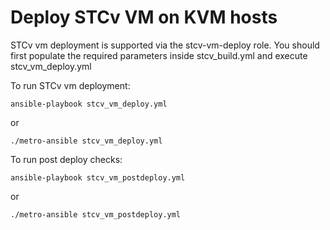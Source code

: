 # Deploy STCv VM on KVM hosts

STCv vm deployment is supported via the stcv-vm-deploy role. You should first populate the required parameters inside stcv_build.yml and execute stcv_vm_deploy.yml


To run STCv vm deployment:

`ansible-playbook stcv_vm_deploy.yml`

or

`./metro-ansible stcv_vm_deploy.yml`

To run post deploy checks:

`ansible-playbook stcv_vm_postdeploy.yml`

or

`./metro-ansible stcv_vm_postdeploy.yml`
